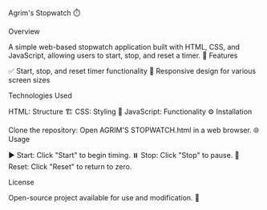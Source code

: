 Agrim's Stopwatch ⏱️

Overview

A simple web-based stopwatch application built with HTML, CSS, and JavaScript, allowing users to start, stop, and reset a timer. 🌟
Features

✅ Start, stop, and reset timer functionality
📱 Responsive design for various screen sizes

Technologies Used

HTML: Structure 🏗️
CSS: Styling 🎨
JavaScript: Functionality ⚙️
Installation

Clone the repository:
Open AGRIM'S STOPWATCH.html in a web browser. 🌐
Usage

▶️ Start: Click "Start" to begin timing.
⏸️ Stop: Click "Stop" to pause.
🔄 Reset: Click "Reset" to return to zero.

License

Open-source project available for use and modification. 📜



